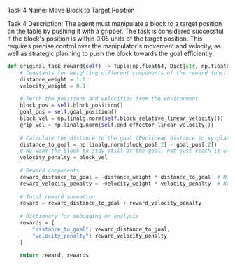 Task 4 Name: Move Block to Target Position

Task 4 Description: The agent must manipulate a block to a target position on the table by pushing it with a gripper. The task is considered successful if the block's position is within 0.05 units of the target position. This requires precise control over the manipulator's movement and velocity, as well as strategic planning to push the block towards the goal efficiently.

```python
def original_task_reward(self) -> Tuple[np.float64, Dict[str, np.float64]]:
    # Constants for weighting different components of the reward function
    distance_weight = 1.0
    velocity_weight = 0.1
    
    # Fetch the positions and velocities from the environment
    block_pos = self.block_position()
    goal_pos = self.goal_position()
    block_vel = np.linalg.norm(self.block_relative_linear_velocity())
    grip_vel = np.linalg.norm(self.end_effector_linear_velocity())
    
    # Calculate the distance to the goal (Euclidean distance in xy-plane only, as z is constant)
    distance_to_goal = np.linalg.norm(block_pos[:2] - goal_pos[:2])
    # We want the block to stay still at the goal, not just reach it and continue moving
    velocity_penalty = block_vel
    
    # Reward components
    reward_distance_to_goal = -distance_weight * distance_to_goal  # Negative reward for being away from the goal
    reward_velocity_penalty = -velocity_weight * velocity_penalty  # Negative reward for block’s velocity
    
    # Total reward summation
    reward = reward_distance_to_goal + reward_velocity_penalty
    
    # Dictionary for debugging or analysis
    rewards = {
        "distance_to_goal": reward_distance_to_goal,
        "velocity_penalty": reward_velocity_penalty
    }
    
    return reward, rewards
```